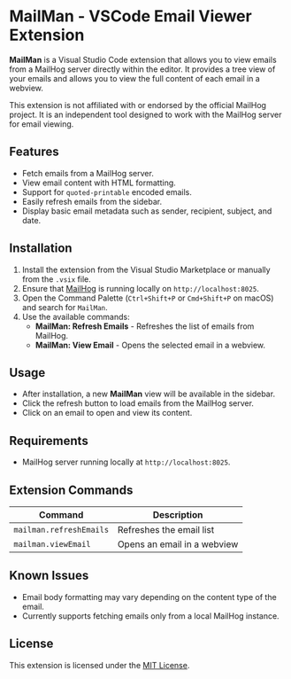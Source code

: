 # MailMan - VSCode Email Viewer Extension

**MailMan** is a Visual Studio Code extension that allows you to view emails from a MailHog server directly within the editor. It provides a tree view of your emails and allows you to view the full content of each email in a webview.

This extension is not affiliated with or endorsed by the official MailHog project. It is an independent tool designed to work with the MailHog server for email viewing.

## Features

- Fetch emails from a MailHog server.
- View email content with HTML formatting.
- Support for `quoted-printable` encoded emails.
- Easily refresh emails from the sidebar.
- Display basic email metadata such as sender, recipient, subject, and date.

## Installation

1. Install the extension from the Visual Studio Marketplace or manually from the `.vsix` file.
2. Ensure that [MailHog](https://github.com/mailhog/MailHog) is running locally on `http://localhost:8025`.
3. Open the Command Palette (`Ctrl+Shift+P` or `Cmd+Shift+P` on macOS) and search for `MailMan`.
4. Use the available commands:
   - **MailMan: Refresh Emails** - Refreshes the list of emails from MailHog.
   - **MailMan: View Email** - Opens the selected email in a webview.

## Usage

- After installation, a new **MailMan** view will be available in the sidebar.
- Click the refresh button to load emails from the MailHog server.
- Click on an email to open and view its content.

## Requirements

- MailHog server running locally at `http://localhost:8025`.

## Extension Commands

| Command                    | Description                    |
|----------------------------|--------------------------------|
| `mailman.refreshEmails`     | Refreshes the email list       |
| `mailman.viewEmail`         | Opens an email in a webview    |

## Known Issues

- Email body formatting may vary depending on the content type of the email.
- Currently supports fetching emails only from a local MailHog instance.

## License

This extension is licensed under the [MIT License](LICENSE).
